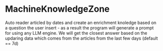 # MachineKnowledgeZone
Auto reader articled by dates and create an enrichment knoledge based on a question the user insert - as a result the program will generate a prompt for using any LLM engine.
We will get the closest answer based on the updaring data which comes from the articles from the last few days (default == 7d)
